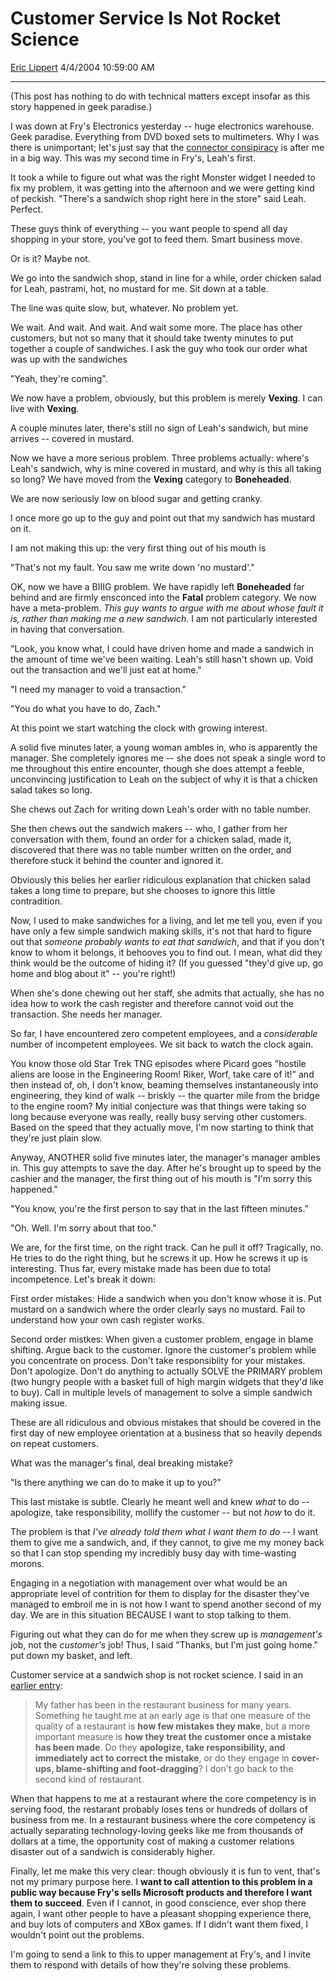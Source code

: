 <div id="page">

# Customer Service Is Not Rocket Science

[Eric Lippert](https://social.msdn.microsoft.com/profile/Eric%20Lippert) 4/4/2004 10:59:00 AM

-----

<div id="content">

<div>

(This post has nothing to do with technical matters except insofar as this story happened in geek paradise.)

I was down at Fry's Electronics yesterday -- huge electronics warehouse. Geek paradise. Everything from DVD boxed sets to multimeters. Why I was there is unimportant; let's just say that the [connector consipiracy](http://info.astrian.net/jargon/terms/c/connector_conspiracy.html) is after me in a big way. This was my second time in Fry's, Leah's first.

It took a while to figure out what was the right Monster widget I needed to fix my problem, it was getting into the afternoon and we were getting kind of peckish. "There's a sandwich shop right here in the store" said Leah. Perfect.

These guys think of everything -- you want people to spend all day shopping in your store, you've got to feed them. Smart business move.

Or is it? Maybe not.

We go into the sandwich shop, stand in line for a while, order chicken salad for Leah, pastrami, hot, no mustard for me. Sit down at a table.

The line was quite slow, but, whatever. No problem yet.

We wait. And wait. And wait. And wait some more. The place has other customers, but not so many that it should take twenty minutes to put together a couple of sandwiches. I ask the guy who took our order what was up with the sandwiches

"Yeah, they're coming".

We now have a problem, obviously, but this problem is merely **Vexing**. I can live with **Vexing**.

A couple minutes later, there's still no sign of Leah's sandwich, but mine arrives -- covered in mustard.

Now we have a more serious problem. Three problems actually: where's Leah's sandwich, why is mine covered in mustard, and why is this all taking so long? We have moved from the **Vexing** category to **Boneheaded**.

We are now seriously low on blood sugar and getting cranky.

I once more go up to the guy and point out that my sandwich has mustard on it.

I am not making this up: the very first thing out of his mouth is

"That's not my fault. You saw me write down 'no mustard'."

OK, now we have a BIIIG problem. We have rapidly left **Boneheaded** far behind and are firmly ensconced into the **Fatal** problem category. We now have a meta-problem. *This guy wants to argue with me about whose fault it is, rather than making me a new sandwich.* I am not particularly interested in having that conversation.

"Look, you know what, I could have driven home and made a sandwich in the amount of time we've been waiting. Leah's still hasn't shown up. Void out the transaction and we'll just eat at home."

"I need my manager to void a transaction."

"You do what you have to do, Zach."

At this point we start watching the clock with growing interest.

A solid five minutes later, a young woman ambles in, who is apparently the manager. She completely ignores me -- she does not speak a single word to me throughout this entire encounter, though she does attempt a feeble, unconvincing justification to Leah on the subject of why it is that a chicken salad takes so long.

She chews out Zach for writing down Leah's order with no table number.

She then chews out the sandwich makers -- who, I gather from her conversation with them, found an order for a chicken salad, made it, discovered that there was no table number written on the order, and therefore stuck it behind the counter and ignored it.

Obviously this belies her earlier ridiculous explanation that chicken salad takes a long time to prepare, but she chooses to ignore this little contradition.

Now, I used to make sandwiches for a living, and let me tell you, even if you have only a few simple sandwich making skills, it's not that hard to figure out that *someone probably wants to eat that sandwich*, and that if you don't know to whom it belongs, it behooves you to find out. I mean, what did they think would be the outcome of hiding it? (If you guessed "they'd give up, go home and blog about it" -- you're right\!)

When she's done chewing out her staff, she admits that actually, she has no idea how to work the cash register and therefore cannot void out the transaction. She needs her manager.

So far, I have encountered zero competent employees, and a *considerable* number of incompetent employees. We sit back to watch the clock again.

You know those old Star Trek TNG episodes where Picard goes "hostile aliens are loose in the Engineering Room\! Riker, Worf, take care of it\!" and then instead of, oh, I don't know, beaming themselves instantaneously into engineering, they kind of walk -- briskly -- the quarter mile from the bridge to the engine room? My initial conjecture was that things were taking so long because everyone was really, really busy serving other customers. Based on the speed that they actually move, I'm now starting to think that they're just plain slow.

Anyway, ANOTHER solid five minutes later, the manager's manager ambles in. This guy attempts to save the day. After he's brought up to speed by the cashier and the manager, the first thing out of his mouth is "I'm sorry this happened."

"You know, you're the first person to say that in the last fifteen minutes."

"Oh. Well. I'm sorry about that too."

We are, for the first time, on the right track. Can he pull it off? Tragically, no. He tries to do the right thing, but he screws it up. How he screws it up is interesting. Thus far, every mistake made has been due to total incompetence. Let's break it down:

First order mistakes: Hide a sandwich when you don't know whose it is. Put mustard on a sandwich where the order clearly says no mustard. Fail to understand how your own cash register works.

Second order mistkes: When given a customer problem, engage in blame shifting. Argue back to the customer. Ignore the customer's problem while you concentrate on process. Don't take responsiblity for your mistakes. Don't apologize. Don't do anything to actually SOLVE the PRIMARY problem (two hungry people with a basket full of high margin widgets that they'd like to buy). Call in multiple levels of management to solve a simple sandwich making issue.

These are all ridiculous and obvious mistakes that should be covered in the first day of new employee orientation at a business that so heavily depends on repeat customers.

What was the manager's final, deal breaking mistake?

"Is there anything we can do to make it up to you?"

This last mistake is subtle. Clearly he meant well and knew *what* to do -- apologize, take responsibility, mollify the customer -- but not *how* to do it.

The problem is that *I've already told them what I want them to do* -- I want them to give me a sandwich, and, if they cannot, to give me my money back so that I can stop spending my incredibly busy day with time-wasting morons.

Engaging in a negotiation with management over what would be an appropriate level of contrition for them to display for the disaster they've managed to embroil me in is not how I want to spend another second of my day. We are in this situation BECAUSE I want to stop talking to them.

Figuring out what they can do for me when they screw up is *management's* job, not the *customer's* job\! Thus, I said "Thanks, but I'm just going home." put down my basket, and left.

Customer service at a sandwich shop is not rocket science. I said in an [earlier entry](http://weblogs.asp.net/ericlippert/archive/2003/09/23/53076.aspx):

> My father has been in the restaurant business for many years. Something he taught me at an early age is that one measure of the quality of a restaurant is **how few mistakes they make**, but a more important measure is **how they treat the customer once a mistake has been made**. Do they **apologize, take responsibility, and immediately act to correct the mistake**, or do they engage in **cover-ups, blame-shifting and foot-dragging**?<span> </span>I don't go back to the second kind of restaurant.

When that happens to me at a restaurant where the core competency is in serving food, the restarant probably loses tens or hundreds of dollars of business from me. In a restaurant business where the core competency is actually separating technology-loving geeks like me from thousands of dollars at a time, the opportunity cost of making a customer relations disaster out of a sandwich is considerably higher.

Finally, let me make this very clear: though obviously it is fun to vent, that's not my primary purpose here. I **want to call attention to this problem in a public way because Fry's sells Microsoft products and therefore I want them to succeed**. Even if I cannot, in good conscience, ever shop there again, I want other people to have a pleasant shopping experience there, and buy lots of computers and XBox games. If I didn't want them fixed, I wouldn't point out the problems.

I'm going to send a link to this to upper management at Fry's, and I invite them to respond with details of how they're solving these problems.

</div>

</div>

</div>

